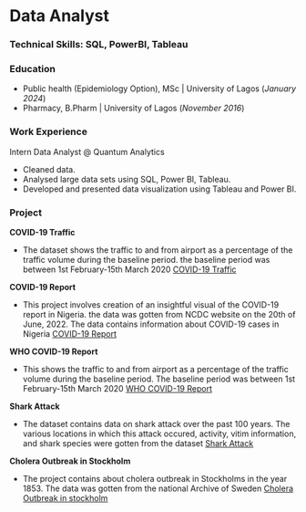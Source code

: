 # Data Analyst

### Technical Skills: SQL, PowerBI, Tableau

### Education
- Public health (Epidemiology Option), MSc | University of Lagos (_January 2024_)
- Pharmacy, B.Pharm | University of Lagos (_November 2016_)


### Work Experience
Intern Data Analyst @ Quantum Analytics
- Cleaned data.
- Analysed large data sets using SQL, Power BI, Tableau.
- Developed and presented data visualization using Tableau and Power BI.

### Project
**COVID-19 Traffic**
- The dataset shows the traffic to and from airport as a percentage of the traffic volume during the baseline period. the baseline period was between 1st February-15th March 2020 [COVID-19 Traffic](/asset/COVID-19_Traffic.png)


**COVID-19 Report**
- This project involves creation of an insightful visual of the COVID-19 report in Nigeria. the data was gotten from NCDC website on the 20th of June, 2022. The data contains information about COVID-19 cases in Nigeria [COVID-19 Report](/asset/COVID-19_Report.png)

  
**WHO COVID-19 Report**
- This shows the traffic to and from airport as a percentage of the traffic volume during the baseline period. The baseline period was between 1st February-15th March 2020 [WHO COVID-19 Report](/asset/WHO_COVID-19_Report.png)

  
**Shark Attack**
- The dataset contains data on shark attack over the past 100 years. The various locations in which this attack occured, activity, vitim information, and shark species were gotten from the dataset [Shark Attack](/asset/Shark_Attack.png)

  
**Cholera Outbreak in Stockholm**
- The project contains about cholera outbreak in Stockholms in the year 1853. The data was gotten from the national Archive of Sweden [Cholera Outbreak in stockholm](/asset/Cholera_Outbreak_in_Stockholm.png)
  
